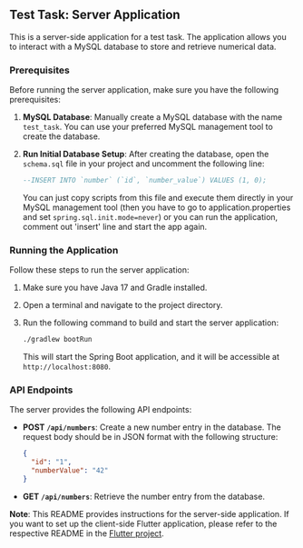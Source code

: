 ## Test Task: Server Application

This is a server-side application for a test task. The application allows you to interact with a MySQL database to store and retrieve numerical data.

### Prerequisites

Before running the server application, make sure you have the following prerequisites:

1. **MySQL Database**: Manually create a MySQL database with the name `test_task`. You can use your preferred MySQL management tool to create the database.

2. **Run Initial Database Setup**: After creating the database, open the `schema.sql` file in your project and uncomment the following line:

   ```sql
   --INSERT INTO `number` (`id`, `number_value`) VALUES (1, 0);
   ```

   You can just copy scripts from this file and execute them directly in your MySQL management tool (then you have to go to application.properties and set `spring.sql.init.mode=never`) or you can run the application, comment out 'insert' line and start the app again.
### Running the Application

Follow these steps to run the server application:

1. Make sure you have Java 17 and Gradle installed.

2. Open a terminal and navigate to the project directory.

3. Run the following command to build and start the server application:

   ```sh
   ./gradlew bootRun
   ```

   This will start the Spring Boot application, and it will be accessible at `http://localhost:8080`.

### API Endpoints

The server provides the following API endpoints:

- **POST `/api/numbers`**: Create a new number entry in the database. The request body should be in JSON format with the following structure:

   ```json
   {
     "id": "1",
     "numberValue": "42"
   }
   ```

- **GET `/api/numbers`**: Retrieve the number entry from the database.

**Note**: This README provides instructions for the server-side application. If you want to set up the client-side Flutter application, please refer to the respective README in the [Flutter project](https://github.com/AndriyBarskyi/test_task_f).
